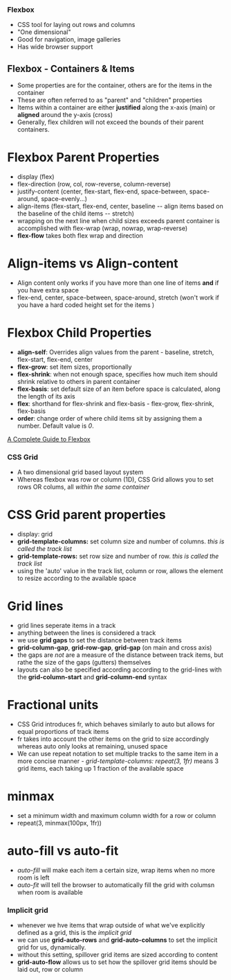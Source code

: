 ### Flexbox

- CSS tool for laying out rows and columns
- "One dimensional"
- Good for navigation, image galleries
- Has wide browser support

## Flexbox - Containers & Items

- Some properties are for the container, others are for the items in the container
- These are often referred to as "parent" and "children" properties
- Items within a container are either **justified** along the x-axis (main) or **aligned** around the y-axis (cross)
- Generally, flex children will not exceed the bounds of their parent containers.

# Flexbox Parent Properties

- display (flex)
- flex-direction (row, col, row-reverse, column-reverse)
- justify-content (center, flex-start, flex-end, space-between, space-around, space-evenly...)
- align-items (flex-start, flex-end, center, baseline -- align items based on the baseline of the child items -- stretch)
- wrapping on the next line when child sizes exceeds parent container is accomplished with flex-wrap (wrap, nowrap, wrap-reverse)
- **flex-flow** takes both flex wrap and direction

# Align-items vs Align-content

- Align content only works if you have more than one line of items **and** if you have extra space
- flex-end, center, space-between, space-around, stretch (won't work if you have a hard coded height set for the items )

# Flexbox Child Properties

- **align-self**: Overrides align values from the parent - baseline, stretch, flex-start, flex-end, center
- **flex-grow**: set item sizes, proportionally
- **flex-shrink**: when not enough space, specifies how much item should shrink relative to others in parent container
- **flex-basis**: set default size of an item before space is calculated, along the length of its axis
- **flex**: shorthand for flex-shrink and flex-basis - flex-grow, flex-shrink, flex-basis
- **order**: change order of where child items sit by assigning them a number. Default value is _0_.

[A Complete Guide to Flexbox](https://css-tricks.com/snippets/css/a-guide-to-flexbox/)

### CSS Grid

- A two dimensional grid based layout system
- Whereas flexbox was row or column (1D), CSS Grid allows you to set rows OR colums, all _within the same container_

# CSS Grid parent properties

- display: grid
- **grid-template-columns:** set column size and number of columns. _this is called the track list_
- **grid-template-rows:** set row size and number of row. _this is called the track list_
- using the 'auto' value in the track list, column or row, allows the element to resize according to the available space

# Grid lines

- grid lines seperate items in a track
- anything between the lines is considered a track
- we use **grid gaps** to set the distance between track items
- **grid-column-gap**, **grid-row-gap**, **grid-gap** (on main and cross axis)
- the gaps are _not_ are a measure of the distance between track items, but rathe the size of the gaps (gutters) themselves
- layouts can also be specified according according to the grid-lines with the **grid-column-start** and **grid-column-end** syntax

# Fractional units

- CSS Grid introduces fr, which behaves similarly to auto but allows for equal proportions of track items
- fr takes into account the other items on the grid to size accordingly whereas auto only looks at remaining, unused space
- We can use repeat notation to set multiple tracks to the same item in a more concise manner - _grid-template-columns: repeat(3, 1fr)_ means 3 grid items, each taking up 1 fraction of the available space

# minmax

- set a minimum width and maximum column width for a row or column
- repeat(3, minmax(100px, 1fr))

# auto-fill vs auto-fit

- _auto-fill_ will make each item a certain size, wrap items when no more room is left
- _auto-fit_ will tell the browser to automatically fill the grid with columsn when room is available

### Implicit grid

- whenever we hve items that wrap outside of what we've explicitly defined as a grid, this is the _implicit grid_
- we can use **grid-auto-rows** and **grid-auto-columns** to set the implicit grid for us, dynamically.
- without this setting, spillover grid items are sized according to content
- **grid-auto-flow** allows us to set how the spillover grid items should be laid out, row or column
